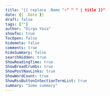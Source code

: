 ```yaml
---
title: "{{ replace .Name "-" " " | title }}"
date: {{ .Date }}
draft: false
tags: [""]
author: "Dirga Yasa"
showToc: true
TocOpen: false
hidemeta: false
comments: true
hideSummary: false
searchHidden: true
ShowReadingTime: true
ShowBreadCrumbs: true
ShowPostNavLinks: true
ShowWordCount: true
ShowRssButtonInSectionTermList: true
summary: "Some summary"
---
```


